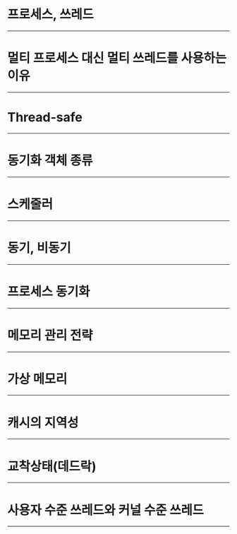 # 프로세스, 쓰레드

--- 

# 멀티 프로세스 대신 멀티 쓰레드를 사용하는 이유

--- 

# Thread-safe

--- 

# 동기화 객체 종류

--- 

# 스케줄러

--- 

# 동기, 비동기

--- 

# 프로세스 동기화

--- 

# 메모리 관리 전략

--- 

# 가상 메모리

--- 

# 캐시의 지역성

--- 

# 교착상태(데드락)

--- 

# 사용자 수준 쓰레드와 커널 수준 쓰레드

--- 
